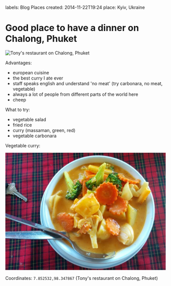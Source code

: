 labels: Blog
        Places
created: 2014-11-22T19:24
place: Kyiv, Ukraine

# Good place to have a dinner on Chalong, Phuket

![Tony's restaurant on Chalong, Phuket](phuket_chalong_tony.png)

Advantages:

- european cuisine
- the best curry I ate ever
- staff speaks english and understand 'no meat' (try carbonara, no meat, vegetable)
- always a lot of people from different parts of the world here
- cheep

What to try:

- vegetable salad
- fried rice
- curry (massaman, green, red)
- vegetable carbonara

Vegetable curry:

![Vegetable curry](curry.jpg)

Coordinates: ```7.852532,98.347867``` (Tony's restaurant on Chalong, Phuket)
